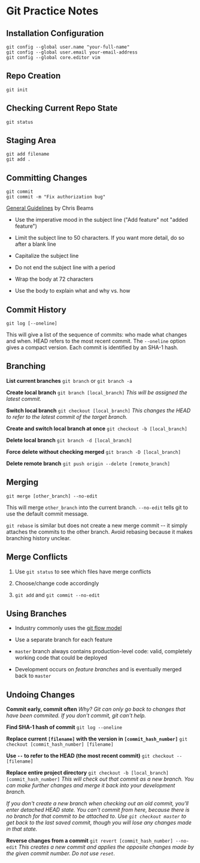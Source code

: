 Git Practice Notes
==================

Installation Configuration
--------------------------

    git config --global user.name "your-full-name"
    git config --global user.email your-email-address
    git config --global core.editor vim


Repo Creation
-------------

    git init

Checking Current Repo State
---------------------------

    git status

Staging Area
------------

    git add filename
    git add .

Committing Changes
------------------

    git commit 
    git commit -m "Fix authorization bug"

[General Guidelines](http://chris.beams.io/posts/git-commit/) by Chris Beams

* Use the imperative mood in the subject line ("Add feature" not "added feature")

* Limit the subject line to 50 characters. If you want more detail, do so after a blank line

* Capitalize the subject line

* Do not end the subject line with a period

* Wrap the body at 72 characters

* Use the body to explain what and why vs. how

Commit History
--------------

    git log [--oneline]

This will give a list of the sequence of commits: who made what changes and when. HEAD refers to the most recent commit. The `--oneline` option gives a compact version. Each commit is identified by an SHA-1 hash.

Branching
---------

__List current branches__
`git branch` or `git branch -a`

__Create local branch__
`git branch [local_branch]`
_This will be assigned the latest commit._

__Switch local branch__ 
`git checkout [local_branch]`
_This changes the HEAD to refer to the latest commit of the target branch._

__Create and switch local branch at once__
`git checkout -b [local_branch]`

__Delete local branch__
`git branch -d [local_branch]`

__Force delete without checking merged__
`git branch -D [local_branch]`

__Delete remote branch__
`git push origin --delete [remote_branch]`

Merging
-------

    git merge [other_branch] --no-edit

This will merge `other_branch` into the current branch. `--no-edit` tells git to use the default commit message.

`git rebase` is similar but does not create a new merge commit -- it simply attaches the commits to the other branch. Avoid rebasing because it makes branching history unclear.

Merge Conflicts
---------------

1. Use `git status` to see which files have merge conflicts

2. Choose/change code accordingly

3. `git add` and `git commit --no-edit`

Using Branches
--------------

* Industry commonly uses the [git flow model](http://nvie.com/posts/a-successful-git-branching-model/)

* Use a separate branch for each feature

* `master` branch always contains production-level code: valid, completely working code that could be deployed

* Development occurs on _feature branches_ and is eventually merged back to `master`

Undoing Changes
---------------

__Commit early, commit often__
_Why? Git can only go back to changes that have been commited. If you don't commit, git can't help._

__Find SHA-1 hash of commit__
`git log --oneline`

__Replace current `[filename]` with the version in `[commit_hash_number]`__
`git checkout [commit_hash_number] [filename]`

__Use `--` to refer to the HEAD (the most recent commit)__
`git checkout -- [filename]`

__Replace entire project directory__
`git checkout -b [local_branch] [commit_hash_number]`
_This will check out that commit as a new branch. You can make further changes and merge it back into your development branch._

_If you don't create a new branch when checking out an old commit, you'll enter detached HEAD state. You can't commit from here, because there is no branch for that commit to be attached to.  Use `git checkout master` to get back to the last saved commit, though you will lose any changes made in that state._

__Reverse changes from a commit__
`git revert [commit_hash_number] --no-edit`
_This creates a new commit and applies the opposite changes made by the given commit number. Do not use `reset`._


